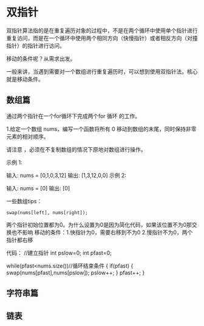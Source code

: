 # 双指针

双指针算法指的是在重复遍历对象的过程中，不是在两个循环中使用单个指针进行重复访问，而是在一个循环中使用两个相同方向（快慢指针）或者相反方向（对撞指针）的指针进行访问。

移动的条件呢？从需求出发。

一般来讲，当遇到需要对一个数组进行重复遍历时，可以想到使用双指针法。核心就是移动条件。

## 数组篇

通过两个指针在一个for循环下完成两个for  循环  的工作。

1.给定一个数组 nums，编写一个函数将所有 0 移动到数组的末尾，同时保持非零元素的相对顺序。

请注意 ，必须在不复制数组的情况下原地对数组进行操作。

示例 1:

输入: nums = [0,1,0,3,12]
输出: [1,3,12,0,0]
示例 2:

输入: nums = [0]
输出: [0]

一些数组tips：
```
swap(nums[left], nums[right]);
```

两个指针初始位置都为0。为什么设置为0是因为简化代码，如果该位置不为0那交换也不影响
移动的条件：1.快指针为0，需要右移到不为0
2.慢指针不为0，两个指针都右移

代码：
//建立指针
int pslow=0;
int pfast=0;

while(pfast<nums.size())//循环结束条件
{
    if(pfast)
    {
        swap(nums[pfast],nums[pslow]);
        pslow++;
    }
    pfast++;
}

## 字符串篇


## 链表

